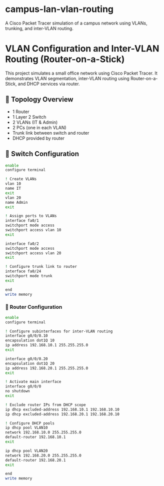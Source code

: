 # campus-lan-vlan-routing
A Cisco Packet Tracer simulation of a campus network using VLANs, trunking, and inter-VLAN routing.

# VLAN Configuration and Inter-VLAN Routing (Router-on-a-Stick)

This project simulates a small office network using Cisco Packet Tracer. It demonstrates VLAN segmentation, inter-VLAN routing using Router-on-a-Stick, and DHCP services via router.

## 📁 Topology Overview

- 1 Router
- 1 Layer 2 Switch
- 2 VLANs (IT & Admin)
- 2 PCs (one in each VLAN)
- Trunk link between switch and router
- DHCP provided by router

## 🔧 Switch Configuration

```bash
enable
configure terminal

! Create VLANs
vlan 10
name IT
exit
vlan 20
name Admin
exit

! Assign ports to VLANs
interface fa0/1
switchport mode access
switchport access vlan 10
exit

interface fa0/2
switchport mode access
switchport access vlan 20
exit

! Configure trunk link to router
interface fa0/24
switchport mode trunk
exit

end
write memory
```

### 🔧 Router Configuration
```bash
enable
configure terminal

! Configure subinterfaces for inter-VLAN routing
interface g0/0/0.10
encapsulation dot1Q 10
ip address 192.168.10.1 255.255.255.0
exit

interface g0/0/0.20
encapsulation dot1Q 20
ip address 192.168.20.1 255.255.255.0
exit

! Activate main interface
interface g0/0/0
no shutdown
exit

! Exclude router IPs from DHCP scope
ip dhcp excluded-address 192.168.10.1 192.168.10.10
ip dhcp excluded-address 192.168.20.1 192.168.20.10

! Configure DHCP pools
ip dhcp pool VLAN10
network 192.168.10.0 255.255.255.0
default-router 192.168.10.1
exit

ip dhcp pool VLAN20
network 192.168.20.0 255.255.255.0
default-router 192.168.20.1
exit

end
write memory

```
